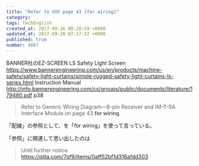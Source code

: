 ```yaml
---
title: "Refer to XXX page 43 [for wiring]"
category: 
tags: TechEnglish
created_at: 2017-09-26 08:20:59 +0900
updated_at: 2017-09-28 07:17:22 +0900
published: true
number: 4887
---
```


BANNER社のEZ-SCREEN LS Safety Light Screen
https://www.bannerengineering.com/us/en/products/machine-safety/safety-light-curtains/simple-rugged-safety-light-curtains-ls-series.html
Instruction Manual
http://info.bannerengineering.com/cs/groups/public/documents/literature/179480.pdf
p38

> Refer to Generic Wiring Diagram—8-pin Receiver and IM-T-9A Interface Module on page 43 **for wiring**. 

「配線」の参照として、を「for wiring」を使って言っている。

「参照」に関連して思い出したのは

> Until further notice
https://qiita.com/7of9/items/0aff52bf1d316afdd303




